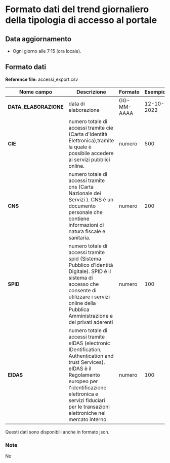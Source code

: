 # Formato dati del trend giornaliero della tipologia di accesso al portale

## Data aggiornamento
- Ogni giorno alle 7:15 (ora locale). 

## Formato dati

**Reference file:** accessi_export.csv<br>

| Nome campo                  | Descrizione                       | Formato                       | Esempio             |
|-----------------------------|-----------------------------------|-------------------------------|---------------------|
| **DATA_ELABORAZIONE**       | data di elaborazione             | GG-MM-AAAA                   | 12-10-2022       |
| **CIE**        | numero totale di accessi tramite cie (Carta d'Identità Elettronica),tramite la quale è possibile accedere ai servizi pubblici online. | numero           | 500       |
| **CNS**        | numero totale di accessi tramite cns (Carta Nazionale dei Servizi ). CNS è un documento personale che contiene informazioni di natura fiscale e sanitaria.  | numero       | 200       |
| **SPID**       | numero totale di accessi tramite spid (Sistema Pubblico d’Identità Digitale). SPID è il sistema di accesso che consente di utilizzare i servizi online della Pubblica Amministrazione e dei privati aderenti  | numero       | 100       |
| **EIDAS**       | numero totale di accessi tramite eIDAS (electronic IDentification, Authentication and trust Services). eIDAS è il Regolamento europeo per l'identificazione elettronica e servizi fiduciari per le transazioni elettroniche nel mercato interno.  | numero       | 100       |


				   

Questi dati sono disponibili anche in formato json.

### Note
No
